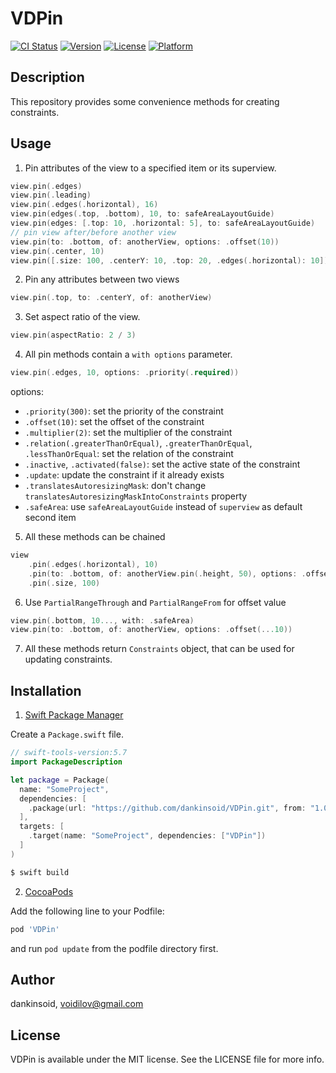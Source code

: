 # VDPin

[![CI Status](https://img.shields.io/travis/dankinsoid/VDPin.svg?style=flat)](https://travis-ci.org/dankinsoid/VDPin)
[![Version](https://img.shields.io/cocoapods/v/VDPin.svg?style=flat)](https://cocoapods.org/pods/VDPin)
[![License](https://img.shields.io/cocoapods/l/VDPin.svg?style=flat)](https://cocoapods.org/pods/VDPin)
[![Platform](https://img.shields.io/cocoapods/p/VDPin.svg?style=flat)](https://cocoapods.org/pods/VDPin)

## Description

This repository provides some convenience methods for creating constraints.


## Usage

1. Pin attributes of the view to a specified item or its superview.
```swift
view.pin(.edges)
view.pin(.leading)
view.pin(.edges(.horizontal), 16)
view.pin(edges(.top, .bottom), 10, to: safeAreaLayoutGuide)
view.pin(edges: [.top: 10, .horizontal: 5], to: safeAreaLayoutGuide)
// pin view after/before another view
view.pin(to: .bottom, of: anotherView, options: .offset(10))
view.pin(.center, 10)
view.pin([.size: 100, .centerY: 10, .top: 20, .edges(.horizontal): 10])
```
2. Pin any attributes between two views
```swift
view.pin(.top, to: .centerY, of: anotherView)
```
3. Set aspect ratio of the view.
```swift
view.pin(aspectRatio: 2 / 3)
```
4. All pin methods contain a `with options` parameter.
```swift
view.pin(.edges, 10, options: .priority(.required))
```
options:
- `.priority(300)`: set the priority of the constraint
- `.offset(10)`: set the offset of the constraint
- `.multiplier(2)`: set the multiplier of the constraint
- `.relation(.greaterThanOrEqual)`, `.greaterThanOrEqual`, `.lessThanOrEqual`: set the relation of the constraint
- `.inactive`, `.activated(false)`: set the active state of the constraint
- `.update`: update the constraint if it already exists
- `.translatesAutoresizingMask`: don't change `translatesAutoresizingMaskIntoConstraints` property
- `.safeArea`: use `safeAreaLayoutGuide` instead of `superview` as default second item
5. All these methods can be chained
```swift
view
    .pin(.edges(.horizontal), 10)
    .pin(to: .bottom, of: anotherView.pin(.height, 50), options: .offset(20))
    .pin(.size, 100)
```
6. Use `PartialRangeThrough` and `PartialRangeFrom` for offset value
```swift
view.pin(.bottom, 10..., with: .safeArea)
view.pin(to: .bottom, of: anotherView, options: .offset(...10))
```
7. All these methods return `Constraints` object, that can be used for updating constraints.

 
## Installation
1. [Swift Package Manager](https://github.com/apple/swift-package-manager)

Create a `Package.swift` file.
```swift
// swift-tools-version:5.7
import PackageDescription

let package = Package(
  name: "SomeProject",
  dependencies: [
    .package(url: "https://github.com/dankinsoid/VDPin.git", from: "1.0.3")
  ],
  targets: [
    .target(name: "SomeProject", dependencies: ["VDPin"])
  ]
)
```
```ruby
$ swift build
```
2.  [CocoaPods](https://cocoapods.org)

Add the following line to your Podfile:
```ruby
pod 'VDPin'
```
and run `pod update` from the podfile directory first.

## Author

dankinsoid, voidilov@gmail.com

## License

VDPin is available under the MIT license. See the LICENSE file for more info.
